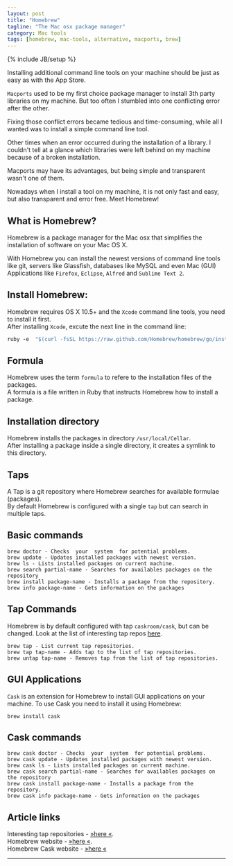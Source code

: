 ```yaml
---
layout: post
title: "Homebrew"
tagline: "The Mac osx package manager"
category: Mac tools 
tags: [homebrew, mac-tools, alternative, macports, brew]
---
```

{% include JB/setup %}

Installing additional command line tools on your machine should be just as easy as with the App Store.  

`Macports` used to be my first choice package manager to install 3th party libraries on my machine. But too often I stumbled into one conflicting error after the other.  

Fixing those conflict errors became tedious and time-consuming, while all I wanted was to install a simple command line tool.

Other times when an error occurred during the installation of a library. I couldn't tell at a glance which libraries were left behind on my machine because of a broken installation.

Macports may have its advantages, but being simple and transparent wasn't one of them.

Nowadays when I install a tool on my machine, it is not only fast and easy, but also transparent and error free. Meet Homebrew!

## What is Homebrew?
Homebrew is a package manager for the Mac osx that simplifies the installation of software on your Mac OS X.

With Homebrew you can install the newest versions of command line tools like git, servers like Glassfish, databases like MySQL and even Mac (GUI) Applications like `Firefox`, `Eclipse`, `Alfred` and `Sublime Text 2`.  


    
## Install Homebrew:  
Homebrew requires OS X 10.5+ and the `Xcode` command line tools, you need to install it first.  
After installing `Xcode`, excute the next line in the command line:

```ruby
ruby -e  "$(curl -fsSL https://raw.github.com/Homebrew/homebrew/go/install)"
```
  
## Formula
Homebrew uses the term `formula` to refere to the installation files of the packages.  
A formula is a file written in Ruby that instructs Homebrew how to install a package.

## Installation directory
Homebrew installs the packages in directory `/usr/local/Cellar`.  
After installing a package inside a single directory, it creates a symlink to this directory.

## Taps 
A Tap is a git repository where Homebrew searches for available formulae (packages).  
By default Homebrew is configured with a single `tap` but can search in multiple taps.

## Basic commands

```
brew doctor - Checks  your  system  for potential problems.  
brew update - Updates installed packages with newest version.  
brew ls - Lists installed packages on current machine.  
brew search partial-name - Searches for availables packages on the repository  
brew install package-name - Installs a package from the repository.  
brew info package-name - Gets information on the packages
```

## Tap Commands
Homebrew is by default configured with tap `caskroom/cask`, but can be changed. Look at the list of interesting tap repos [here](https://github.com/Homebrew/homebrew/wiki/Interesting-Taps-&-Branches).  

```
brew tap - List current tap repositories.  
brew tap tap-name - Adds tap to the list of tap repositories.  
brew untap tap-name - Removes tap from the list of tap repositories. 
```

## GUI Applications
`Cask` is an extension for Homebrew to install  GUI applications on your machine. 
To use Cask you need to install it using Homebrew:  

```
brew install cask
```

## Cask commands

```
brew cask doctor - Checks  your  system  for potential problems.  
brew cask update - Updates installed packages with newest version.  
brew cask ls - Lists installed packages on current machine.  
brew cask search partial-name - Searches for availables packages on the repository  
brew cask install package-name - Installs a package from the repository.  
brew cask info package-name - Gets information on the packages
```

## Article links
Interesting tap repositories - [&raquo;here &laquo;](https://github.com/Homebrew/homebrew/wiki/Interesting-Taps-&-Branches).  
Homebrew website - [&raquo;here &laquo;](http://brew.sh).  
Homebrew Cask website - [&raquo;here &laquo;](http://caskroom.io)

***




